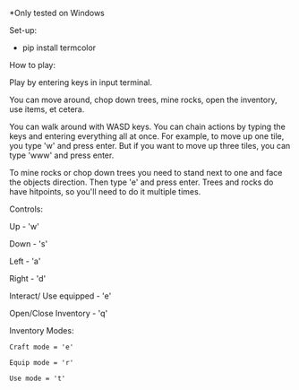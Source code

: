 *Only tested on Windows

Set-up:
  
   - pip install termcolor


How to play:

  Play by entering keys in input terminal. 
  
  You can move around, chop down trees, mine rocks, open the inventory, use items, et cetera.
  
  You can walk around with WASD keys.
  You can chain actions by typing the keys and entering everything all at once. 
  For example, to move up one tile, you type 'w' and press enter. But if you want to move up three tiles, you can type 'www' and press enter.
  
  To mine rocks or chop down trees you need to stand next to one and face the objects direction. Then type 'e' and press enter. 
  Trees and rocks do have hitpoints, so you'll need to do it multiple times. 


Controls:

  Up - 'w'
  
  Down - 's'
  
  Left - 'a'
  
  Right - 'd'

  Interact/ Use equipped - 'e'

  Open/Close Inventory - 'q'

  Inventory Modes:

    Craft mode = 'e'

    Equip mode = 'r'

    Use mode = 't'

    
